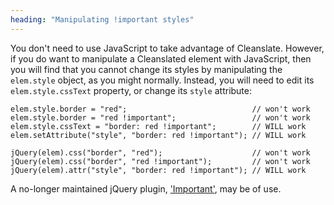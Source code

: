 ```yaml
---
heading: "Manipulating !important styles"
---
```


You don't need to use JavaScript to take advantage of Cleanslate. However, if you do want to manipulate a Cleanslated element with JavaScript, then you will find that you cannot change its styles by manipulating the `elem.style` object, as you might normally. Instead, you will need to edit its `elem.style.cssText` property, or change its `style` attribute:

    elem.style.border = "red";                            // won't work
    elem.style.border = "red !important";                 // won't work
    elem.style.cssText = "border: red !important";        // WILL work
    elem.setAttribute("style", "border: red !important"); // WILL work
    
    jQuery(elem).css("border", "red");                    // won't work
    jQuery(elem).css("border", "red !important");         // won't work
    jQuery(elem).attr("style", "border: red !important"); // WILL work

A no-longer maintained jQuery plugin, ['Important'](https://github.com/premasagar/important), may be of use.
